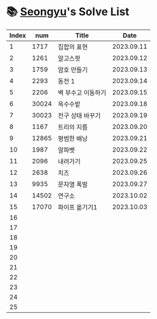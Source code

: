 # 📚 <a href="https://github.com/kimseongyu">Seongyu</a>'s Solve List

| Index | num   | Title              | Date       |
| ----- | ----- | ------------------ | ---------- |
| 1     | 1717  | 집합의 표현        | 2023.09.11 |
| 2     | 1261  | 알고스팟           | 2023.09.12 |
| 3     | 1759  | 암호 만들기        | 2023.09.13 |
| 4     | 2293  | 동전 1             | 2023.09.14 |
| 5     | 2206  | 벽 부수고 이동하기 | 2023.09.15 |
| 6     | 30024 | 옥수수밭           | 2023.09.18 |
| 7     | 30023 | 전구 상태 바꾸기   | 2023.09.19 |
| 8     | 1167  | 트리의 지름        | 2023.09.20 |
| 9     | 12865 | 평범한 배낭        | 2023.09.21 |
| 10    | 1987  | 알파벳             | 2023.09.22 |
| 11    | 2096  | 내려가기           | 2023.09.25 |
| 12    | 2638  | 치즈               | 2023.09.26 |
| 13    | 9935  | 문자열 폭발        | 2023.09.27 |
| 14    | 14502 | 연구소             | 2023.10.02 |
| 15    | 17070 | 파이프 옮기기1     | 2023.10.03 |
| 16    |       |                    |            |
| 17    |       |                    |            |
| 18    |       |                    |            |
| 19    |       |                    |            |
| 20    |       |                    |            |
| 21    |       |                    |            |
| 22    |       |                    |            |
| 23    |       |                    |            |
| 24    |       |                    |            |
| 25    |       |                    |            |
